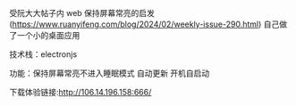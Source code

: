 受阮大大帖子内 web 保持屏幕常亮的启发(https://www.ruanyifeng.com/blog/2024/02/weekly-issue-290.html)
自己做了一个小的桌面应用

技术栈：electronjs

功能：保持屏幕常亮不进入睡眠模式 自动更新 开机自启动

下载体验链接:http://106.14.196.158:666/
